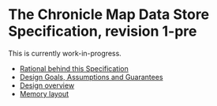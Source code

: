 # The Chronicle Map Data Store Specification, revision 1-pre

This is currently work-in-progress.

 - [Rational behind this Specification](0-purposes.md)
 - [Design Goals, Assumptions and Guarantees](1-design-goals.md)
 - [Design overview](2-design-overview.md)
 - [Memory layout](3-memory-layout.md)
